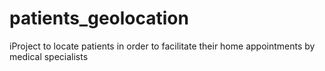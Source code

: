 # patients_geolocation
iProject to locate patients in order to facilitate their home appointments by medical specialists
